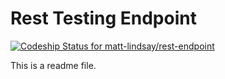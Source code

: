 # Rest Testing Endpoint

[ ![Codeship Status for matt-lindsay/rest-endpoint](https://app.codeship.com/projects/646d2b30-fdc1-0134-eab4-1aa2768960b8/status?branch=master)](https://app.codeship.com/projects/212104)

This is a readme file.
